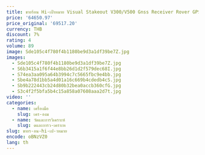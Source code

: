 ```yaml
---
title: ขายร้อน Hi-เป้าหมาย Visual Stakeout V300/V500 Gnss Receiver Rover GPS IMU RTK พร้อมกล้องความละเอียดสูง
price: '64650.97'
price_original: '69517.20'
currency: THB
discount: 7%
rating: 4
volume: 89
image: Sde105c4f780f4b1180be9d3a1df39be7Z.jpg
images:
  - Sde105c4f780f4b1180be9d3a1df39be7Z.jpg
  - S6b3415a1f6f44e8bb26d1d2f579dec68I.jpg
  - S74ea3aa095a64b3994c7c5665fbc9e4bb.jpg
  - Sbe4a78d1bb5a4d01a16c669b4cdedb4cS.jpg
  - Sb9b222443cb24d80b32bea0accb360cfG.jpg
  - S3c4f2f5bfa5b4c15a858a07608aaa2d7t.jpg
video: ''
categories:
  - name: เครื่องมือ
    slug: เคร-องม
  - name: วัดและการวิเคราะห์
    slug: ดและการว-เคราะห
slug: ขายร-อน-hi-เป-าหมาย
encode: oBNzVZ0
lang: th
---
```

  